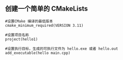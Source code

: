 ## 创建一个简单的 CMakeLists
```CMakeLists
#设置CMake 编译的最低版本
cmake_minimum_required(VERSION 3.11)

#设置项目名称
project(hello1)

#设置执行目标，生成的可执行文件为 hello.exe 或者 hello.out
add_executable(hello main.cpp)
```
